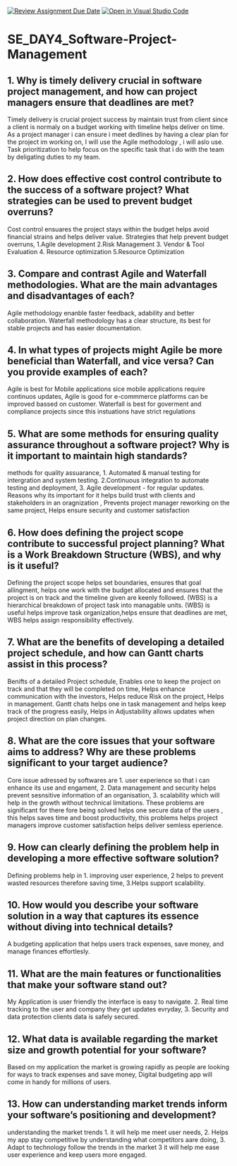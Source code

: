 [![Review Assignment Due Date](https://classroom.github.com/assets/deadline-readme-button-22041afd0340ce965d47ae6ef1cefeee28c7c493a6346c4f15d667ab976d596c.svg)](https://classroom.github.com/a/9pw6JKcu)
[![Open in Visual Studio Code](https://classroom.github.com/assets/open-in-vscode-2e0aaae1b6195c2367325f4f02e2d04e9abb55f0b24a779b69b11b9e10269abc.svg)](https://classroom.github.com/online_ide?assignment_repo_id=18436253&assignment_repo_type=AssignmentRepo)
# SE_DAY4_Software-Project-Management
## 1. Why is timely delivery crucial in software project management, and how can project managers ensure that deadlines are met?
Timely delivery is crucial project success by maintain trust from client since a client is normaly on a budget working with timeline helps deliver on time. As a project manager i can ensure i meet dedlines by having a clear plan for the project im working on, I will use the Agile methodology , i will aslo use. Task prioritization to help focus on the specific task that i do with the team by deligating duties to my team. 
## 2. How does effective cost control contribute to the success of a software project? What strategies can be used to prevent budget overruns?
Cost control ensuares the project stays within the budget helps avoid financial strains and helps deliver value. Strategies that help prevent budget overruns, 1.Agile development 2.Risk Management 3. Vendor & Tool Evaluation 4. Resource optimization 5.Resource Optimization
## 3. Compare and contrast Agile and Waterfall methodologies. What are the main advantages and disadvantages of each?
Agile methodology enanble faster feedback, adability and better collaboration. 
Waterfall methodology has a clear structure, its best for stable projects and has easier documentation.
## 4. In what types of projects might Agile be more beneficial than Waterfall, and vice versa? Can you provide examples of each?
Agile is best for Mobile applications sice mobile applications require continuos updates, Agile is good for e-commmerce platforms can be improved bassed on customer. Waterfall is best for goverment and compliance projects  since this instuations have strict regulations
## 5. What are some methods for ensuring quality assurance throughout a software project? Why is it important to maintain high standards?
methods for quality assuarance, 1. Automated & manual testing for intergration and system testing. 2.Continuous integration to automate testing and deployment, 3. Agile development - for regular updates. Reasons why its important for it helps build trust with clients and stakeholders in an oragnization , Prevents project manager reworking on the same project, Helps ensure security and customer satisfaction 
## 6. How does defining the project scope contribute to successful project planning? What is a Work Breakdown Structure (WBS), and why is it useful?
Defining the project scope helps set boundaries, ensures that goal allingment, helps one work with the budget allocated and ensures that the project is on track and the timeline given are keenly followed. (WBS) is a hierarchical breakdown of project task into managable units. (WBS) is useful helps improve task organization,helps ensure that deadlines are met, WBS helps assign responsibility effectively.
## 7. What are the benefits of developing a detailed project schedule, and how can Gantt charts assist in this process?
Benifts of a detailed Project schedule, Enables one to keep the project on track and that they will be completed on time, Helps enhance communication with the investors, Helps reduce Risk on the project, Helps in management. Gantt chats helps one in task management and helps keep track of the progress easily, Helps in Adjustability allows updates when project direction on plan changes.
## 8. What are the core issues that your software aims to address? Why are these problems significant to your target audience?
Core issue adressed by softwares are 1. user experience so that i can enhance its use and engament, 2. Data management and security helps prevent sesnsitive information of an organisation, 3. scalability which will help in the growth without technical limitations. These problems are significant for there fore being solved helps one secure data of the users , this helps saves time and boost productivity, this problems helps project managers improve customer satisfaction  helps deliver semless eperience.
## 9. How can clearly defining the problem help in developing a more effective software solution?
Defining problems help in  1. improving user experience, 2 helps to prevent wasted resources therefore saving time, 3.Helps support scalability.  
## 10. How would you describe your software solution in a way that captures its essence without diving into technical details?
A budgeting application that helps users track expenses, save money, and manage finances effortlesly.
## 11. What are the main features or functionalities that make your software stand out? 
My Application is user friendly the interface is easy to navigate. 2. Real time tracking to the user and company they get updates evryday, 3. Security and data protection clients data is safely secured.

## 12. What data is available regarding the market size and growth potential for your software? 
Based on my application the market is growing rapidly as people are looking for ways to track expenses and save money, Digital budgeting app will come in handy for millions of users.
## 13. How can understanding market trends inform your software’s positioning and development?
understanding the market trends 1. it will help me meet user needs, 2. Helps my app stay competitive by understanding what competitors aare doing, 3. Adapt to technology follow the trends in the market 3 it will help me ease user experience and keep users more engaged.
